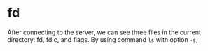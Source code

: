 # fd

After connecting to the server, we can see three files in the current directory: fd, fd.c, and flags. By using command ```ls``` with option ```-s```, 
